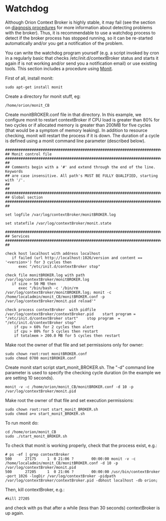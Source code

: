# Watchdog

Although Orion Context Broker is highly stable, it may fail (see the
section on [diagnosis procedures](diagnosis.md) for
more information about detecting problems with the broker). Thus, it is
recommendable to use a watchdog process to detect if the broker process
has stopped running, so it can be re-started automatically and/or you
get a notification of the problem.

You can write the watchdog program yourself (e.g. a script invoked by
cron in a regularly basic that checks /etc/init.d/contextBroker status
and starts it again if is not working and/or send you a notification
email) or use existing tools. This section includes a procedure using
[Monit](http://mmonit.com/monit/).

First of all, install monit:

    sudo apt-get install monit

Create a directory for monit stuff, eg:

    /home/orion/monit_CB

Create monitBROKER.conf file in that directory. In this example, we
configure monit to restart contextBroker if CPU load is greater than 80%
for two cycles or if allocated memory is greater than 200MB for five
cycles (that would be a symptom of memory leaking). In addition to
resource checking, monit will restart the process if it is down. The
duration of a cycle is defined using a monit command line parameter
(described below).

    ###############################################################################
    ## Monit control file
    ###############################################################################
    ##
    ## Comments begin with a '#' and extend through the end of the line. Keywords
    ## are case insensitive. All path's MUST BE FULLY QUALIFIED, starting with '/'.
    ##
    ##
    ###############################################################################
    ## Global section
    ###############################################################################
    ##

    set logfile /var/log/contextBroker/monitBROKER.log

    set statefile /var/log/contextBroker/monit.state

    ###############################################################################
    ## Services
    ###############################################################################
    ##

    check host localhost with address localhost
       if failed (url http://localhost:1026/version and content == '<version>') for 3 cycles then
          exec "/etc/init.d/contextBroker stop"

    check file monitBROKER.log with path /var/log/contextBroker/monitBROKER.log
       if size > 50 MB then
          exec "/bin/bash -c '/bin/rm /var/log/contextBroker/monitBROKER.log; monit -c /home/localadmin/monit_CB/monitBROKER.conf -p /var/log/contextBroker/monit.pid reload'"

    check process contextBroker  with pidfile /var/log/contextBroker/contextBroker.pid    start program = "/etc/init.d/contextBroker start"    stop program  = "/etc/init.d/contextBroker stop"
        if cpu > 60% for 2 cycles then alert
        if cpu > 80% for 5 cycles then restart
        if totalmem > 200.0 MB for 5 cycles then restart

Make root the owner of that file and set permissions only for owner:

    sudo chown root:root monitBROKER.conf
    sudo chmod 0700 monitBROKER.conf

Create monit start script start\_monit\_BROKER.sh. The "-d" command line
parameter is used to specify the checking cycle duration (in the example
we are setting 10 seconds).

    monit -v -c /home/orion/monit_CB/monitBROKER.conf -d 10 -p /var/log/contextBroker/monit.pid

Make root the owner of that file and set execution permissions:

    sudo chown root:root start_monit_BROKER.sh
    sudo chmod a+x start_monit_BROKER.sh  

To run monit do:

    cd /home/orion/monit_CB
    sudo ./start_monit_BROKER.sh

To check that monit is working properly, check that the process exist,
e.g.:

    # ps -ef | grep contextBroker
    500      27175     1  0 21:06 ?        00:00:00 monit -v -c /home/localadmin/monit_CB/monitBROKER.conf -d 10 -p /var/log/contextBroker/monit.pid
    500      27205     1  0 21:06 ?        00:00:00 /usr/bin/contextBroker -port 1026 -logDir /var/log/contextBroker -pidpath /var/log/contextBroker/contextBroker.pid -dbhost localhost -db orion;

Then, kill contextBroker, e.g.:

    #kill 27205

and check with ps that after a while (less than 30 seconds)
contextBroker is up again.
